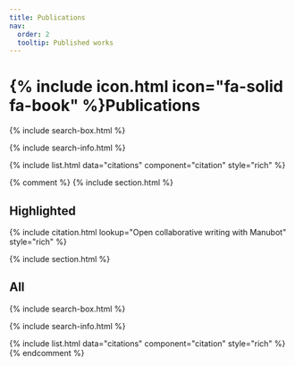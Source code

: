 ```yaml
---
title: Publications
nav:
  order: 2
  tooltip: Published works
---
```


# {% include icon.html icon="fa-solid fa-book" %}Publications

{% include search-box.html %}

{% include search-info.html %}

{% include list.html data="citations" component="citation" style="rich" %}








{% comment %}
{% include section.html %}

## Highlighted

{% include citation.html lookup="Open collaborative writing with Manubot" style="rich" %}

{% include section.html %}

## All

{% include search-box.html %}

{% include search-info.html %}

{% include list.html data="citations" component="citation" style="rich" %}
{% endcomment %}
